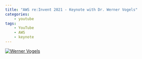 ```yaml
---
title: "AWS re:Invent 2021 - Keynote with Dr. Werner Vogels"
categories:
    - youtube
tags:
    - YouTube
    - AWS
    - keynote
---
```


[![Werner Vogels](https://img.youtube.com/vi/8_Xs8Ik0h1w/0.jpg)](https://www.youtube.com/watch?v=8_Xs8Ik0h1w "Title")

